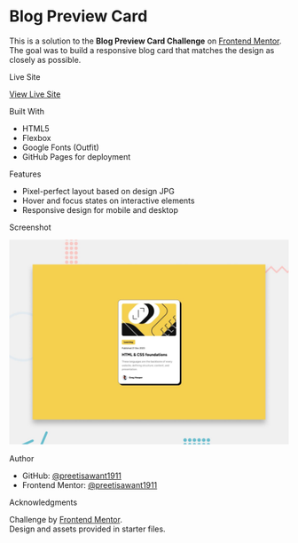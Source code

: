    # Blog Preview Card

This is a solution to the **Blog Preview Card Challenge** on [Frontend Mentor](https://www.frontendmentor.io/challenges/blog-preview-card).  
The goal was to build a responsive blog card that matches the design as closely as possible.

Live Site

 [View Live Site](https://preetisawant1911.github.io/blog-preview-card-main/)

Built With

- HTML5
- Flexbox
- Google Fonts (Outfit)
- GitHub Pages for deployment

 Features

- Pixel-perfect layout based on design JPG
- Hover and focus states on interactive elements
- Responsive design for mobile and desktop

Screenshot

![Design preview](./preview.jpg)

Author

- GitHub: [@preetisawant1911](https://github.com/preetisawant1911)
- Frontend Mentor: [@preetisawant1911](https://www.frontendmentor.io/profile/preetisawant1911)

Acknowledgments

Challenge by [Frontend Mentor](https://www.frontendmentor.io).  
Design and assets provided in starter files.
